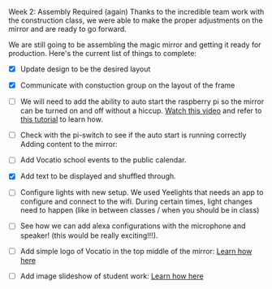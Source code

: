 Week 2: Assembly Required (again)
Thanks to the incredible team work with the construction class, we were able to make the proper adjustments on the mirror and are ready to go forward.

We are still going to be assembling the magic mirror and getting it ready for production. Here's the current list of things to complete:

- [X] Update design to be the desired layout 
- [X] Communicate with constuction group on the layout of the frame
- [ ] We will need to add the ability to auto start the raspberry pi so the mirror can be turned on and off without a hiccup. [Watch this video](https://www.youtube.com/watch?v=6mREl2Gza0g) and refer to [this tutorial](https://github.com/MichMich/MagicMirror/wiki/auto-starting-magicmirror) to learn how.

- [ ] Check with the pi-switch to see if the auto start is running correctly
Adding content to the mirror:

- [ ] Add Vocatio school events to the public calendar.
- [X] Add text to be displayed and shuffled through.
- [ ] Configure lights with new setup. We used Yeelights that needs an app to configure and connect to the wifi. During certain times, light changes need to happen (like in between classes / when you should be in class)

- [ ] See how we can add alexa configurations with the microphone and speaker! (this would be really exciting!!!).


- [ ] Add simple logo of Vocatio in the top middle of the mirror: [Learn how here](https://github.com/frdteknikelektro/MMM-SimpleLogo)
- [ ] Add image slideshow of student work: [Learn how here](https://github.com/AdamMoses-GitHub/MMM-ImageSlideshow)
